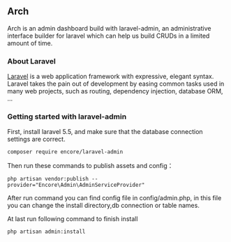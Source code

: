 ## Arch
Arch is an admin dashboard build with laravel-admin, an administrative interface builder for laravel which can help us build CRUDs in a limited amount of time.

### About Laravel

[Laravel](https://laravel.com/) is a web application framework with expressive, elegant syntax. Laravel takes the pain out of development by easing common tasks used in many web projects, such as routing, dependency injection, database ORM, ...

### Getting started with laravel-admin

First, install laravel 5.5, and make sure that the database connection settings are correct.
```shell
composer require encore/laravel-admin
```

Then run these commands to publish assets and config：
```shell
php artisan vendor:publish --provider="Encore\Admin\AdminServiceProvider"
```

After run command you can find config file in config/admin.php, in this file you can change the install directory,db connection or table names.

At last run following command to finish install
```shell
php artisan admin:install
```
